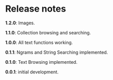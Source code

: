 # Release notes

**1.2.0**: Images.

**1.1.0**: Collection browsing and searching.

**1.0.0**: All text functions working.

**0.1.1**: Ngrams and String Searching implemented.

**0.1.0**: Text Browsing implemented.

**0.0.1**: initial development.

